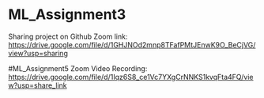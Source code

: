 # ML_Assignment3
Sharing project on Github
Zoom link: https://drive.google.com/file/d/1GHJNOd2mnp8TFafPMtJEnwK9O_BeCjVG/view?usp=sharing

#ML_Assignment5
Zoom Video Recording: 
https://drive.google.com/file/d/1Iqz6S8_ce1Vc7YXgCrNNKS1kvqFta4FQ/view?usp=share_link

